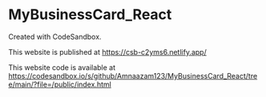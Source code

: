 # MyBusinessCard_React
Created with CodeSandbox.

This website is published at https://csb-c2yms6.netlify.app/

This website code is available at https://codesandbox.io/s/github/Amnaazam123/MyBusinessCard_React/tree/main/?file=/public/index.html

